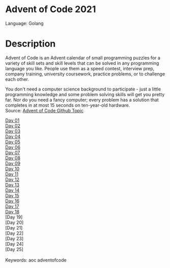 # Advent of Code 2021
Language: Golang

# Description
Advent of Code is an Advent calendar of small programming puzzles for a variety of skill sets and skill levels that can be solved in any programming language you like. People use them as a speed contest, interview prep, company training, university coursework, practice problems, or to challenge each other.

You don't need a computer science background to participate - just a little programming knowledge and some problem solving skills will get you pretty far. Nor do you need a fancy computer; every problem has a solution that completes in at most 15 seconds on ten-year-old hardware.<br/>
Source: [Advent of Code Github Topic](https://github.com/topics/advent-of-code)<br/>

[Day 01](https://github.com/janusqa/advent-of-code-2021/tree/main/day1)<br/>
[Day 02](https://github.com/janusqa/advent-of-code-2021/tree/main/day2)<br/>
[Day 03](https://github.com/janusqa/advent-of-code-2021/tree/main/day3)<br/>
[Day 04](https://github.com/janusqa/advent-of-code-2021/tree/main/day4)<br/>
[Day 05](https://github.com/janusqa/advent-of-code-2021/tree/main/day5)<br/>
[Day 06](https://github.com/janusqa/advent-of-code-2021/tree/main/day6)<br/>
[Day 07](https://github.com/janusqa/advent-of-code-2021/tree/main/day7)<br/>
[Day 08](https://github.com/janusqa/advent-of-code-2021/tree/main/day8)<br/>
[Day 09](https://github.com/janusqa/advent-of-code-2021/tree/main/day9)<br/>
[Day 10](https://github.com/janusqa/advent-of-code-2021/tree/main/day10)<br/>
[Day 11](https://github.com/janusqa/advent-of-code-2021/tree/main/day11)<br/>
[Day 12](https://github.com/janusqa/advent-of-code-2021/tree/main/day12)<br/>
[Day 13](https://github.com/janusqa/advent-of-code-2021/tree/main/day13)<br/>
[Day 14](https://github.com/janusqa/advent-of-code-2021/tree/main/day14)<br/>
[Day 15](https://github.com/janusqa/advent-of-code-2021/tree/main/day15)<br/>
[Day 16](https://github.com/janusqa/advent-of-code-2021/tree/main/day16)<br/>
[Day 17](https://github.com/janusqa/advent-of-code-2021/tree/main/day17)<br/>
[Day 18](https://github.com/janusqa/advent-of-code-2021/tree/main/day18)<br/>
[Day 19]<br/>
[Day 20]<br/>
[Day 21]<br/>
[Day 22]<br/>
[Day 23]<br/>
[Day 24]<br/>
[Day 25]<br/>
<br/>
Keywords: aoc adventofcode

